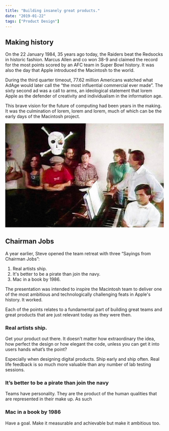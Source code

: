 ```yaml
---
title: "Building insanely great products."
date: "2019-01-22"
tags: ["Product Design"]
---
```


## Making history

On the 22 January 1984, 35 years ago today, the Raiders beat the Redsocks in historic fashion. Marcus Allen and co won 38-9 and claimed the record for the most points scored by an AFC team in Super Bowl history. It was also the day that Apple introduced the Macintosh to the world.

During the third quarter timeout, 77.62 million Americans watched what AdAge would later call the “the most influential commercial ever made”. The sixty second ad was a call to arms, an ideological statement that lorem Apple as the defender of creativity and individualism in the information age.

This brave vision for the future of computing had been years in the making. It was the culmination of lorem, lorem and lorem, much of which can be the early days of the Macintosh project.

![Jolly Roger](images/steveJobs_pirate.jpg)

## Chairman Jobs

A year earlier, Steve opened the team retreat with three “Sayings from Chairman Jobs”:

1. Real artists ship.
2. It's better to be a pirate than join the navy.
3. Mac in a book by 1986.

The presentation was intended to inspire the Macintosh team to deliver one of the most ambitious and technologically challenging feats in Apple's history. It worked.

Each of the points relates to a fundamental part of building great teams and great products that are just relevant today as they were then.

### Real artists ship.

Get your product out there. It doesn’t matter how extraordinary the idea, how perfect the design or how elegant the code, unless you can get it into users hands what’s the point?

Especially when designing digital products. Ship early and ship often. Real life feedback is so much more valuable than any number of lab testing sessions.

### It’s better to be a pirate than join the navy

Teams have personality. They are the product of the human qualities that are represented in their make up. As such

### Mac in a book by 1986

Have a goal. Make it measurable and achievable but make it ambitious too.
